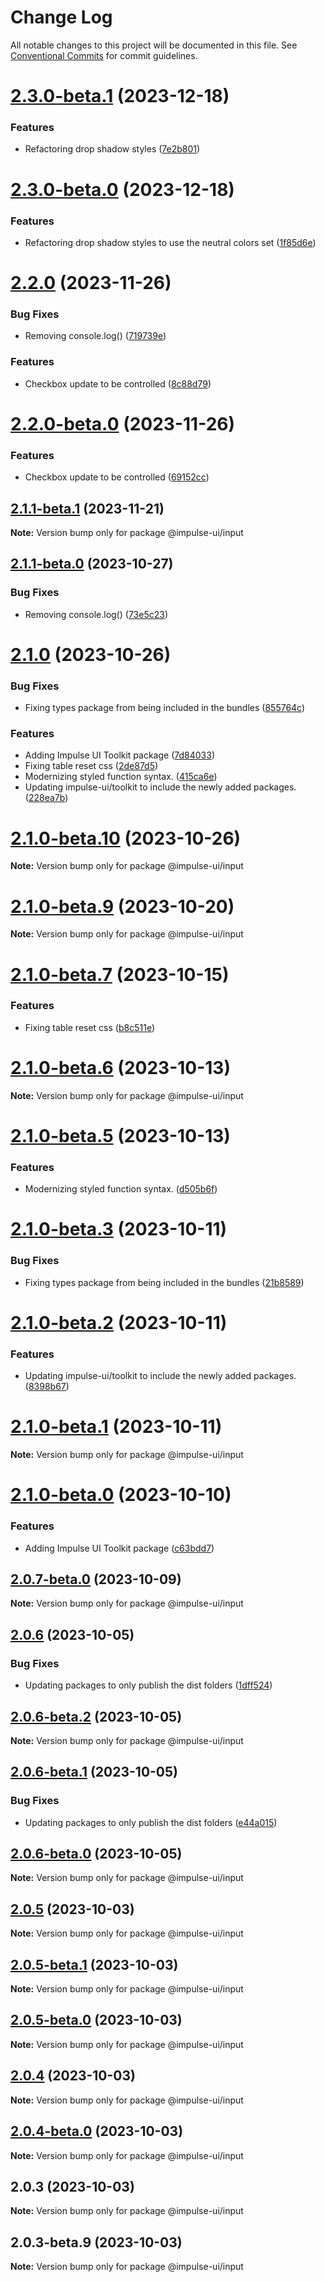 # Change Log

All notable changes to this project will be documented in this file.
See [Conventional Commits](https://conventionalcommits.org) for commit guidelines.

# [2.3.0-beta.1](https://github.com/apolyanov/impulse-ui/compare/v2.3.0-beta.0...v2.3.0-beta.1) (2023-12-18)


### Features

* Refactoring drop shadow styles ([7e2b801](https://github.com/apolyanov/impulse-ui/commit/7e2b8019c6d3a875ba51103ef575953e84e094a0))





# [2.3.0-beta.0](https://github.com/apolyanov/impulse-ui/compare/v2.2.0...v2.3.0-beta.0) (2023-12-18)


### Features

* Refactoring drop shadow styles to use the neutral colors set ([1f85d6e](https://github.com/apolyanov/impulse-ui/commit/1f85d6ed85aaf8f3d36fb13f3c26383b91434b00))





# [2.2.0](https://github.com/apolyanov/impulse-ui/compare/v2.1.0...v2.2.0) (2023-11-26)


### Bug Fixes

* Removing console.log() ([719739e](https://github.com/apolyanov/impulse-ui/commit/719739e157066549163a202aca2c5d6de27add41))


### Features

* Checkbox update to be controlled ([8c88d79](https://github.com/apolyanov/impulse-ui/commit/8c88d79a8fc74bc91661fefa7011747dfe7a6059))





# [2.2.0-beta.0](https://github.com/apolyanov/impulse-ui/compare/v2.1.1-beta.1...v2.2.0-beta.0) (2023-11-26)


### Features

* Checkbox update to be controlled ([69152cc](https://github.com/apolyanov/impulse-ui/commit/69152cc1774f5376088ed5a948cf1616f286fa61))





## [2.1.1-beta.1](https://github.com/apolyanov/impulse-ui/compare/v2.1.1-beta.0...v2.1.1-beta.1) (2023-11-21)

**Note:** Version bump only for package @impulse-ui/input





## [2.1.1-beta.0](https://github.com/apolyanov/impulse-ui/compare/v2.1.0...v2.1.1-beta.0) (2023-10-27)


### Bug Fixes

* Removing console.log() ([73e5c23](https://github.com/apolyanov/impulse-ui/commit/73e5c232c49fd6a38a77d17d2ef5fe1148fa84a8))





# [2.1.0](https://github.com/apolyanov/impulse-ui/compare/v2.0.6...v2.1.0) (2023-10-26)


### Bug Fixes

* Fixing types package from being included in the bundles ([855764c](https://github.com/apolyanov/impulse-ui/commit/855764c028c71bf5b97c369f4aa8bfb421b2a118))


### Features

* Adding Impulse UI Toolkit package ([7d84033](https://github.com/apolyanov/impulse-ui/commit/7d840330992033e6c905517a0fb69b56340351da))
* Fixing table reset css ([2de87d5](https://github.com/apolyanov/impulse-ui/commit/2de87d5689ac6eda3ddd5cb744c4d613cb210ff4))
* Modernizing styled function syntax. ([415ca6e](https://github.com/apolyanov/impulse-ui/commit/415ca6e3e51a1743b050dc2251b0468dd0e4f8a7))
* Updating impulse-ui/toolkit to include the newly added packages. ([228ea7b](https://github.com/apolyanov/impulse-ui/commit/228ea7b5d8bec9e0f00e3f0e0eb9a902d92a19ec))





# [2.1.0-beta.10](https://github.com/apolyanov/impulse-ui/compare/v2.1.0-beta.9...v2.1.0-beta.10) (2023-10-26)

**Note:** Version bump only for package @impulse-ui/input





# [2.1.0-beta.9](https://github.com/apolyanov/impulse-ui/compare/v2.1.0-beta.8...v2.1.0-beta.9) (2023-10-20)

**Note:** Version bump only for package @impulse-ui/input





# [2.1.0-beta.7](https://github.com/apolyanov/impulse-ui/compare/v2.1.0-beta.6...v2.1.0-beta.7) (2023-10-15)


### Features

* Fixing table reset css ([b8c511e](https://github.com/apolyanov/impulse-ui/commit/b8c511ede979aa1408fd25551aa74a8592ee2540))





# [2.1.0-beta.6](https://github.com/apolyanov/impulse-ui/compare/v2.1.0-beta.5...v2.1.0-beta.6) (2023-10-13)

**Note:** Version bump only for package @impulse-ui/input





# [2.1.0-beta.5](https://github.com/apolyanov/impulse-ui/compare/v2.1.0-beta.4...v2.1.0-beta.5) (2023-10-13)


### Features

* Modernizing styled function syntax. ([d505b6f](https://github.com/apolyanov/impulse-ui/commit/d505b6fb046e7bf3da82525b7e1fdd3141abd820))





# [2.1.0-beta.3](https://github.com/apolyanov/impulse-ui/compare/v2.1.0-beta.2...v2.1.0-beta.3) (2023-10-11)


### Bug Fixes

* Fixing types package from being included in the bundles ([21b8589](https://github.com/apolyanov/impulse-ui/commit/21b8589e49a0dc7a4694b7f3401fdbe9f3a03872))





# [2.1.0-beta.2](https://github.com/apolyanov/impulse-ui/compare/v2.1.0-beta.1...v2.1.0-beta.2) (2023-10-11)


### Features

* Updating impulse-ui/toolkit to include the newly added packages. ([8398b67](https://github.com/apolyanov/impulse-ui/commit/8398b6778289efeff1cf658b88595e736ecadad9))





# [2.1.0-beta.1](https://github.com/apolyanov/impulse-ui/compare/v2.1.0-beta.0...v2.1.0-beta.1) (2023-10-11)

**Note:** Version bump only for package @impulse-ui/input





# [2.1.0-beta.0](https://github.com/apolyanov/impulse-ui/compare/v2.0.7-beta.0...v2.1.0-beta.0) (2023-10-10)

### Features

- Adding Impulse UI Toolkit package ([c63bdd7](https://github.com/apolyanov/impulse-ui/commit/c63bdd7dbfdbdd74e633cd6a49783036e8d69d3f))

## [2.0.7-beta.0](https://github.com/apolyanov/impulse-ui/compare/v2.0.6...v2.0.7-beta.0) (2023-10-09)

**Note:** Version bump only for package @impulse-ui/input

## [2.0.6](https://github.com/apolyanov/impulse-ui/compare/v2.0.5...v2.0.6) (2023-10-05)

### Bug Fixes

- Updating packages to only publish the dist folders ([1dff524](https://github.com/apolyanov/impulse-ui/commit/1dff524ce43de3a7535b0ba2536e16dc0f1c8182))

## [2.0.6-beta.2](https://github.com/apolyanov/impulse-ui/compare/v2.0.6-beta.1...v2.0.6-beta.2) (2023-10-05)

**Note:** Version bump only for package @impulse-ui/input

## [2.0.6-beta.1](https://github.com/apolyanov/impulse-ui/compare/v2.0.6-beta.0...v2.0.6-beta.1) (2023-10-05)

### Bug Fixes

- Updating packages to only publish the dist folders ([e44a015](https://github.com/apolyanov/impulse-ui/commit/e44a015986c16c624c112e89642ee95360c20d1b))

## [2.0.6-beta.0](https://github.com/apolyanov/impulse-ui/compare/v2.0.5...v2.0.6-beta.0) (2023-10-05)

**Note:** Version bump only for package @impulse-ui/input

## [2.0.5](https://github.com/apolyanov/impulse-ui/compare/v2.0.4...v2.0.5) (2023-10-03)

**Note:** Version bump only for package @impulse-ui/input

## [2.0.5-beta.1](https://github.com/apolyanov/impulse-ui/compare/v2.0.5-beta.0...v2.0.5-beta.1) (2023-10-03)

**Note:** Version bump only for package @impulse-ui/input

## [2.0.5-beta.0](https://github.com/apolyanov/impulse-ui/compare/v2.0.4...v2.0.5-beta.0) (2023-10-03)

**Note:** Version bump only for package @impulse-ui/input

## [2.0.4](https://github.com/apolyanov/impulse-ui/compare/v2.0.3...v2.0.4) (2023-10-03)

**Note:** Version bump only for package @impulse-ui/input

## [2.0.4-beta.0](https://github.com/apolyanov/impulse-ui/compare/v2.0.3...v2.0.4-beta.0) (2023-10-03)

**Note:** Version bump only for package @impulse-ui/input

## 2.0.3 (2023-10-03)

**Note:** Version bump only for package @impulse-ui/input

## 2.0.3-beta.9 (2023-10-03)

**Note:** Version bump only for package @impulse-ui/input

